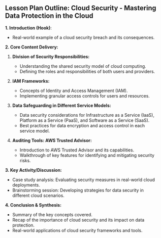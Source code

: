 ## Lesson Plan Outline: Cloud Security - Mastering Data Protection in the Cloud

**1. Introduction (Hook)**:
- Real-world example of a cloud security breach and its consequences.

**2. Core Content Delivery:**

1. **Division of Security Responsibilities:**
    - Understanding the shared security model of cloud computing.
    - Defining the roles and responsibilities of both users and providers.


2. **IAM Frameworks:**
    - Concepts of Identity and Access Management (IAM).
    - Implementing granular access controls for users and resources.


3. **Data Safeguarding in Different Service Models:**
    - Data security considerations for Infrastructure as a Service (IaaS), Platform as a Service (PaaS), and Software as a Service (SaaS).
    - Best practices for data encryption and access control in each service model.


4. **Auditing Tools: AWS Trusted Advisor:**
    - Introduction to AWS Trusted Advisor and its capabilities.
    - Walkthrough of key features for identifying and mitigating security risks.


**3. Key Activity/Discussion:**
- Case study analysis: Evaluating security measures in real-world cloud deployments.
- Brainstorming session: Developing strategies for data security in different cloud scenarios.

**4. Conclusion & Synthesis:**
- Summary of the key concepts covered.
- Recap of the importance of cloud security and its impact on data protection.
- Real-world applications of cloud security frameworks and tools.